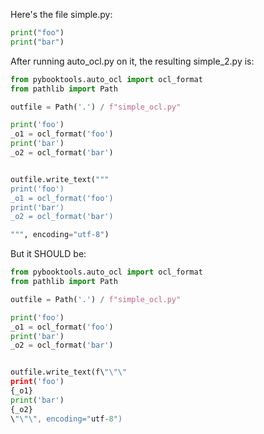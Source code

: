 Here's the file simple.py:

```python
print("foo")
print("bar")
```

After running auto_ocl.py on it, the resulting simple_2.py is:

```python
from pybooktools.auto_ocl import ocl_format
from pathlib import Path

outfile = Path('.') / f"simple_ocl.py"

print('foo')
_o1 = ocl_format('foo')
print('bar')
_o2 = ocl_format('bar')


outfile.write_text("""
print('foo')
_o1 = ocl_format('foo')
print('bar')
_o2 = ocl_format('bar')

""", encoding="utf-8")
```

But it SHOULD be:

```python
from pybooktools.auto_ocl import ocl_format
from pathlib import Path

outfile = Path('.') / f"simple_ocl.py"

print('foo')
_o1 = ocl_format('foo')
print('bar')
_o2 = ocl_format('bar')


outfile.write_text(f\"\"\"
print('foo')
{_o1}
print('bar')
{_o2}
\"\"\", encoding="utf-8")
```

